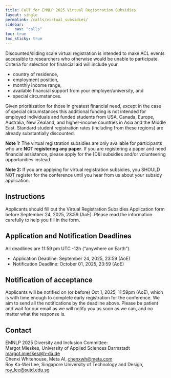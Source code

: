 ```yaml
---
title: Call for EMNLP 2025 Virtual Registration Subsidies
layout: single
permalink: /calls/virtual_subsidies/
sidebar: 
    nav: "calls"
toc: true
toc_sticky: true
---
```


Discounted/sliding scale virtual registration is intended to make ACL events accessible to researchers who otherwise would be unable to participate. Criteria for selection for financial aid will include your

- country of residence,
- employment position,
- monthly income range,
- available financial support from your employer/university, and
- special circumstances.

Given prioritization for those in greatest financial need, except in the case of special circumstances this additional funding is not intended for employed individuals and funded students from USA, Canada, Europe, Australia, New Zealand, and higher-income countries in Asia and the Middle East. Standard student registration rates (including from these regions) are already substantially discounted.

**Note 1:** The virtual registration subsidies are only available for participants who are **NOT registering any paper**. If you are registering a paper and need financial assistance, please apply for the [D&I subsidies and/or volunteering opportunities instead.

**Note 2:** If you are applying for virtual registration subsidies, you SHOULD NOT register for the conference until you hear from us about your subsidy application.

## Instructions

Applicants should fill out the Virtual Registration Subsidies Application form before September 24, 2025, 23:59 (AoE). Please read the information carefully to help you fill in the form.

## Application and Notification Deadlines

All deadlines are 11:59 pm UTC -12h (“anywhere on Earth”).

- Application Deadline: September 24, 2025, 23:59 (AoE)
- Notification Deadline: October 01, 2025, 23:59 (AoE)

## Notification of acceptance

Applicants will be notified on (or before) Oct 1, 2025, 11:59pm (AoE), which is with time enough to complete early registration for the conference. We aim to send all the notifications by the deadline above. Please be patient and wait for our email as we will notify you as soon as we can, and no matter what the response is.

## Contact

EMNLP 2025 Diversity and Inclusion Committee:  
Margot Mieskes, University of Applied Sciences Darmstadt margot.mieskes@h-da.de  
Chenxi Whitehouse, Meta AI, chenxwh@meta.com  
Roy Ka-Wei Lee, Singapore University of Technology and Design, roy_lee@sutd.edu.sg